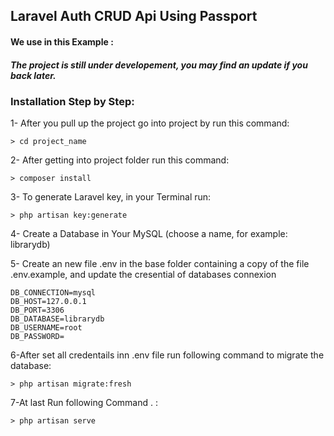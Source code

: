 

<div class="Box-body p-6">
        <article class="markdown-body entry-content" itemprop="text"><h1><a id="user-content-a-modern-rest-api-in-laravel-5" class="anchor" aria-hidden="true" href="#a-modern-rest-api-in-laravel-5"></a>Laravel Auth CRUD Api Using Passport</h1>

<h4><a id="user-content-we-use-in-this-example-" class="anchor" aria-hidden="true" href="#we-use-in-this-example-"></a>We use in this Example :</h4>

<h5><a id="user-content-the-project-is-still-under-developement-you-may-find-an-update-if-you-back-later" class="anchor" aria-hidden="true" href="#the-project-is-still-under-developement-you-may-find-an-update-if-you-back-later"></a>The project is still under developement, you may find an update if you back later.</h5>

<h3>Installation Step by Step:</h3>
<p>1- After you pull up the project go into project by run this command:</p>
<pre><code>&gt; cd project_name
</code></pre>
<p>2- After getting into project folder run this command:</p>
<pre><code>&gt; composer install
</code></pre>
<p>3- To generate Laravel key, in your Terminal run:</p>
<pre><code>&gt; php artisan key:generate
</code></pre>
<p>4- Create a Database in Your MySQL (choose a name, for example: librarydb)</p>
<p>5- Create an new file .env in the base folder containing a copy of the file .env.example, and update the cresential of databases connexion</p>
<pre><code>DB_CONNECTION=mysql
DB_HOST=127.0.0.1
DB_PORT=3306
DB_DATABASE=librarydb
DB_USERNAME=root
DB_PASSWORD=
</code></pre>

<p>6-After  set all credentails inn .env file run following command to migrate the database:</p>
<pre><code>&gt; php artisan migrate:fresh
</code></pre>


<p>7-At last Run following Command . :</p>
<pre><code>&gt; php artisan serve
</code></pre>

</article>
      </div>
